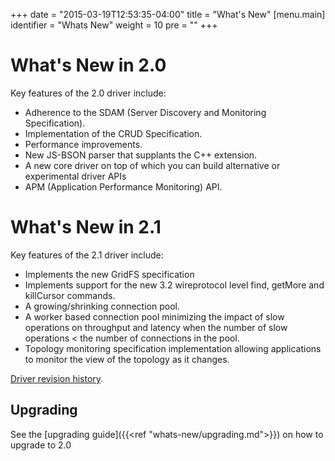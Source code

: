 +++
date = "2015-03-19T12:53:35-04:00"
title = "What's New"
[menu.main]
  identifier = "Whats New"
  weight = 10
  pre = "<i class='fa fa-cog'></i>"
+++

# What's New in 2.0

Key features of the 2.0 driver include:

- Adherence to the SDAM (Server Discovery and Monitoring Specification).
- Implementation of the CRUD Specification.
- Performance improvements.
- New JS-BSON parser that supplants the C++ extension.
- A new core driver on top of which you can build alternative or experimental driver APIs
- APM (Application Performance Monitoring) API.

# What's New in 2.1

Key features of the 2.1 driver include:

- Implements the new GridFS specification
- Implements support for the new 3.2 wireprotocol level find, getMore and killCursor commands.
- A growing/shrinking connection pool.
- A worker based connection pool minimizing the impact of slow operations on throughput and latency when the number of slow operations < the number of connections in the pool.
- Topology monitoring specification implementation allowing applications to monitor the view of the topology as it changes.

[Driver revision history](https://github.com/mongodb/node-mongodb-native/blob/2.1/HISTORY.md).

## Upgrading

See the [upgrading guide]({{<ref "whats-new/upgrading.md">}}) on how to upgrade to 2.0
